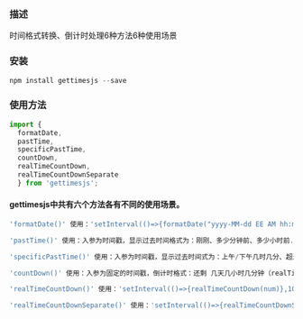 ### 描述

时间格式转换、倒计时处理6种方法6种使用场景

### 安装

``` javascript
npm install gettimesjs --save
```  

### 使用方法

``` javascript
import {
  formatDate,
  pastTime,
  specificPastTime,
  countDown,
  realTimeCountDown,
  realTimeCountDownSeparate
  } from 'gettimesjs';
```

#### gettimesjs中共有六个方法各有不同的使用场景。 

``` javascript
'formatDate()' 使用：'setInterval(()=>{formatDate("yyyy-MM-dd EE AM hh:mm:ss S q")},10)'入参为字符串字可按需去除；

'pastTime()' 使用：入参为时间戳，显示过去时间格式为：刚刚、多少分钟前、多少小时前...；

'specificPastTime()' 使用：入参为时间戳，显示过去时间式为：上午/下午几时几分、超过24小时显示几月几日上午/下午几时几分；

'countDown()' 使用：入参为固定的时间戳，倒计时格式：还剩 几天几小时几分钟（realTimeReverse可代替它）；

'realTimeCountDown()' 使用：'setInterval(()=>{realTimeCountDown(num)},10)'入参为固定的时间戳，倒计时格式：还剩下 几天几小时几分钟几秒；

'realTimeCountDownSeparate()' 使用：'setInterval(()=>{realTimeCountDownSeparate(num)},10)'入参为固定的时间戳，倒计时格式：返回为对象：{D:天、H:小时、M:分钟、S:秒、MS:毫秒}；
```